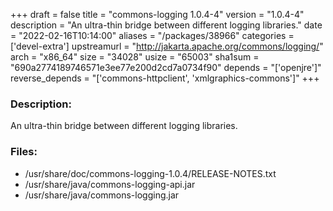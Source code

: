 +++
draft = false
title = "commons-logging 1.0.4-4"
version = "1.0.4-4"
description = "An ultra-thin bridge between different logging libraries."
date = "2022-02-16T10:14:00"
aliases = "/packages/38966"
categories = ['devel-extra']
upstreamurl = "http://jakarta.apache.org/commons/logging/"
arch = "x86_64"
size = "34028"
usize = "65003"
sha1sum = "690a2774189746571e3ee77e200d2cd7a0734f90"
depends = "['openjre']"
reverse_depends = "['commons-httpclient', 'xmlgraphics-commons']"
+++
### Description: 
An ultra-thin bridge between different logging libraries.

### Files: 
* /usr/share/doc/commons-logging-1.0.4/RELEASE-NOTES.txt
* /usr/share/java/commons-logging-api.jar
* /usr/share/java/commons-logging.jar
